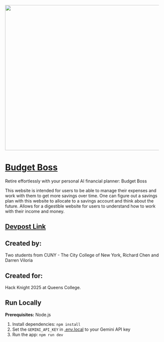 <div align="center">
<img width="1200" height="475" alt="GHBanner" src="https://cdn.discordapp.com/attachments/1281282014451990682/1429273813140508672/budgetbossmain.png?ex=68f58a77&is=68f438f7&hm=e6a1151a69356742d704f55e3f0bde355faf1d206a898c0f5f6965e04c832d7e&" />
</div>


# [Budget Boss](https://budgetboss.club/)

Retire effortlessly with your personal AI financial planner: Budget Boss

This website is intended for users to be able to manage their expenses and work with them to get more savings over time.
One can figure out a savings plan with this website to allocate to a savings account and think about the future.
Allows for a digestible website for users to understand how to work with their income and money.


## [Devpost Link](https://devpost.com/software/budgetboss)


## Created by:

Two students from CUNY - The City College of New York, Richard Chen and Darren Viloria

## Created for:

Hack Knight 2025 at Queens College.






## Run Locally

**Prerequisites:**  Node.js


1. Install dependencies:
   `npm install`
2. Set the `GEMINI_API_KEY` in [.env.local](.env.local) to your Gemini API key
3. Run the app:
   `npm run dev`
